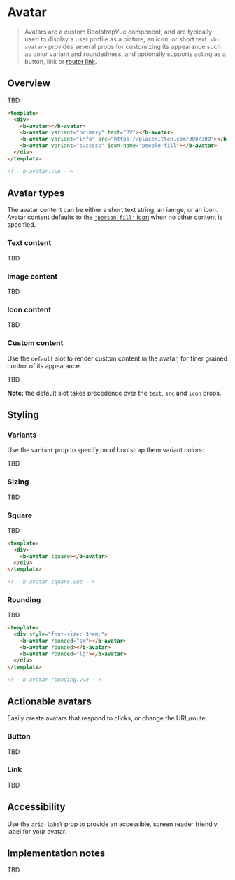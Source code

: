 # Avatar

> Avatars are a custom BootstrapVue component, and are typically used to display a user profile as a
> picture, an icon, or short text. `<b-avatar>` provides several props for customizing its appearance
> such as color variant and roundedness, and optionally supports acting as a button, link or
> [router link](/docs/reference/router-links).

## Overview

TBD

```html
<template>
  <div>
    <b-avatar></b-avatar>
    <b-avatar variant="primary" text="BV"></b-avatar>
    <b-avatar variant="info" src="https://placekitten.com/300/300"></b-avatar>
    <b-avatar variant="success" icon-name="people-fill"></b-avatar>
  </div>
</template>

<!-- b-avatar.vue -->
```

## Avatar types

The avatar content can be either a short text string, an iamge, or an icon. Avatar content defaults to
the [`'person-fill'` icon](/docs/icons) when no other content is specified.

### Text content

TBD

### Image content

TBD

### Icon content

TBD

### Custom content

Use the `default` slot to render custom content in the avatar, for finer grained control of
its appearance.

TBD

**Note:** the default slot takes precedence over the `text`, `src` and `icon` props.

## Styling

### Variants

Use the `variant` prop to specify on of bootstrap them variant colors:

TBD

### Sizing

TBD

### Square

TBD

```html
<template>
  <div>
    <b-avatar square></b-avatar>
  </div>
</template>

<!-- b-avatar-square.vue -->
```

### Rounding

TBD

```html
<template>
  <div style="font-size: 3rem;">
    <b-avatar rounded="sm"></b-avatar>
    <b-avatar rounded></b-avatar>
    <b-avatar rounded="lg"></b-avatar>
  </div>
</template>

<!-- b-avatar-rounding.vue -->
```

## Actionable avatars

Easily create avatars that respond to clicks, or change the URL/route.

### Button

TBD

### Link

TBD

## Accessibility

Use the `aria-label` prop to provide an accessible, screen reader friendly, label for your avatar.

## Implementation notes

TBD
